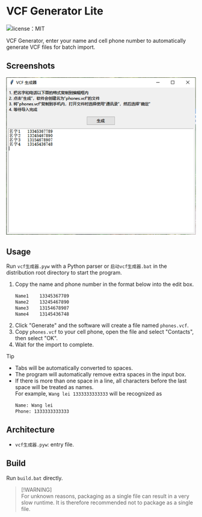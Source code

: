 # VCF Generator Lite

![license：MIT](https://img.shields.io/badge/license-MIT-green)

VCF Generator, enter your name and cell phone number to automatically generate VCF files for batch import.

## Screenshots

![Screenshot](./screenshots/Snipaste_2023-11-25_23-57-38.png)

## Usage

Run `vcf生成器.pyw` with a Python parser or `启动vcf生成器.bat` in the distribution root directory to start the program.

1. Copy the name and phone number in the format below into the edit box.
   ```text
   Name1	13345367789
   Name2	13245467890
   Name3	13154678907
   Name4	13145436748
   ```
2. Click "Generate" and the software will create a file named `phones.vcf`.
3. Copy `phones.vcf` to your cell phone, open the file and select "Contacts", then select "OK".
4. Wait for the import to complete.

> [!TIP]
>
> - Tabs will be automatically converted to spaces. 
> - The program will automatically remove extra spaces in the input box. 
> - If there is more than one space in a line, all characters before the last space will be treated as names.\
>   For example, `Wang lei 1333333333333` will be recognized as
>   ```text
>   Name: Wang lei
>   Phone: 1333333333333
>   ```

## Architecture

- `vcf生成器.pyw`: entry file.

## Build

Run `build.bat` directly.

> [!WARNING]\
> For unknown reasons, packaging as a single file can result in a very slow runtime. It is therefore recommended not to package as a single file.

